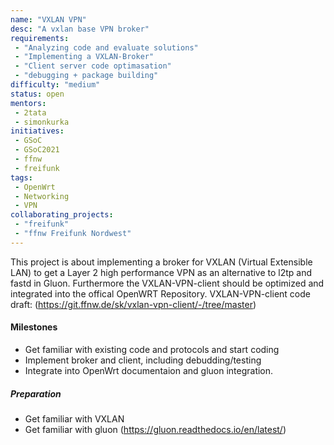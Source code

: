 ```yaml
---
name: "VXLAN VPN"
desc: "A vxlan base VPN broker"
requirements:
 - "Analyzing code and evaluate solutions"
 - "Implementing a VXLAN-Broker"
 - "Client server code optimasation"
 - "debugging + package building"
difficulty: "medium"
status: open
mentors:
 - 2tata
 - simonkurka
initiatives:
 - GSoC
 - GSoC2021
 - ffnw
 - freifunk
tags:
 - OpenWrt
 - Networking
 - VPN
collaborating_projects:
 - "freifunk"
 - "ffnw Freifunk Nordwest"
---
```


This project is about implementing a broker for VXLAN (Virtual Extensible LAN) to get a Layer 2 high performance VPN as an alternative to l2tp and fastd in Gluon. Furthermore the VXLAN-VPN-client should be optimized and integrated into the offical OpenWRT Repository. VXLAN-VPN-client code draft: (https://git.ffnw.de/sk/vxlan-vpn-client/-/tree/master)

#### Milestones

* Get familiar with existing code and protocols and start coding
* Implement broker and client, including debudding/testing
* Integrate into OpenWrt documentaion and gluon integration.

##### Preparation

* Get familiar with VXLAN
* Get familiar with gluon (https://gluon.readthedocs.io/en/latest/)
